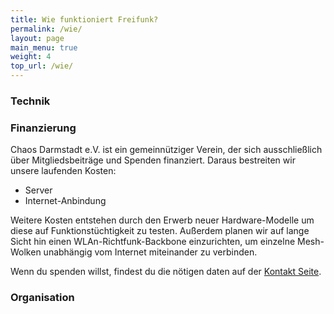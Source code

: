 ```yaml
---
title: Wie funktioniert Freifunk?
permalink: /wie/
layout: page
main_menu: true
weight: 4
top_url: /wie/
---
```



### Technik


### Finanzierung

Chaos Darmstadt e.V. ist ein gemeinnütziger Verein, der sich ausschließlich über Mitgliedsbeiträge und Spenden finanziert. Daraus bestreiten wir unsere laufenden Kosten:
- Server
- Internet-Anbindung
 
Weitere Kosten entstehen durch den Erwerb neuer Hardware-Modelle um diese auf Funktionstüchtigkeit zu testen. Außerdem planen wir auf lange Sicht hin einen WLAn-Richtfunk-Backbone einzurichten, um einzelne Mesh-Wolken unabhängig vom Internet miteinander zu verbinden.

Wenn du spenden willst, findest du die nötigen daten auf der [Kontakt Seite](/kontakt/#spenden).
### Organisation

